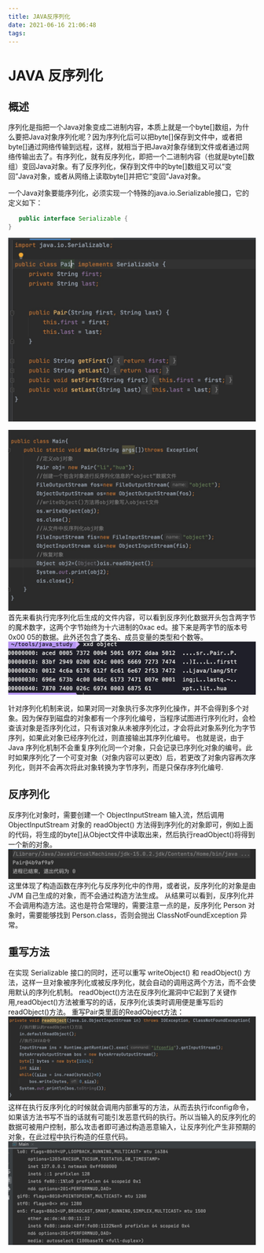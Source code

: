 ```yaml
---
title: JAVA反序列化
date: 2021-06-16 21:06:48
tags:
---
```


# JAVA 反序列化

## 概述

序列化是指把一个Java对象变成二进制内容，本质上就是一个byte[]数组，为什么要把Java对象序列化呢？因为序列化后可以把byte[]保存到文件中，或者把byte[]通过网络传输到远程，这样，就相当于把Java对象存储到文件或者通过网络传输出去了。有序列化，就有反序列化，即把一个二进制内容（也就是byte[]数组）变回Java对象。有了反序列化，保存到文件中的byte[]数组又可以“变回”Java对象，或者从网络上读取byte[]并把它“变回”Java对象。

一个Java对象要能序列化，必须实现一个特殊的java.io.Serializable接口，它的定义如下：

 ```java
    public interface Serializable {
}
 ```
![代码1](../_img/pair.jpg)

![测试代码](../_img/code1.jpg)
首先来看执行完序列化后生成的文件内容，可以看到反序列化数据开头包含两字节的魔术数字，这两个字节始终为十六进制的0xac ed。接下来是两字节的版本号0x00 05的数据。此外还包含了类名、成员变量的类型和个数等。
![object](../_img/object.jpg)

针对序列化机制来说，如果对同一对象执行多次序列化操作，并不会得到多个对象。因为保存到磁盘的对象都有一个序列化编号，当程序试图进行序列化时，会检查该对象是否序列化过，只有该对象从未被序列化过，才会将此对象系列化为字节序列，如果此对象已经序列化过，则直接输出其序列化编号。
也就是说，由于 Java 序列化机制不会重复序列化同一个对象，只会记录已序列化对象的编号。此时如果序列化了一个可变对象（对象内容可以更改）后，若更改了对象内容再次序列化，则并不会再次将此对象转换为字节序列，而是只保存序列化编号.

## 反序列化

反序列化对象时，需要创建一个 ObjectInputStream 输入流，然后调用 ObjectInputStream 对象的 readObject() 方法得到序列化的对象即可，例如上面的代码，将生成的byte[]从Object文件中读取出来，然后执行readObject()将得到一个新的对象。
![](../_img/unse.jpg)
这里体现了构造函数在序列化与反序列化中的作用，或者说，反序列化的对象是由 JVM 自己生成的对象，而不会通过构造方法生成。
从结果可以看到，反序列化并不会调用构造方法。这也是符合常理的，需要注意一点的是，反序列化 Person 对象时，需要能够找到 Person.class，否则会抛出 ClassNotFoundException 异常。


## 重写方法

在实现 Serializable 接口的同时，还可以重写 writeObject() 和 readObject() 方法，这样一旦对象被序列化或被反序列化，就会自动的调用这两个方法，而不会使用默认的序列化机制。
readObject()方法在反序列化漏洞中它起到了关键作用,readObject()方法被重写的的话，反序列化该类时调用便是重写后的readObject()方法。
重写Pair类里面的ReadObject方法：
![readObject](../_img/ReadOb.jpg)
这样在执行反序列化的时候就会调用内部重写的方法，从而去执行ifconfig命令，如果该方法书写不当的话就有可能引发恶意代码的执行。所以当输入的反序列化的数据可被用户控制，那么攻击者即可通过构造恶意输入，让反序列化产生非预期的对象，在此过程中执行构造的任意代码。
![](../_img/res1.jpg)